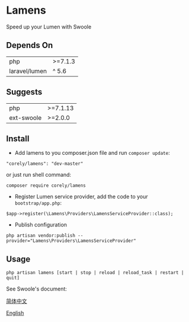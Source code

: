 # Lamens

Speed up your Lumen with Swoole

## Depends On

<table>
	<tr>
		<td>php</td><td>>=7.1.3</td>
	</tr>
	<tr>
		<td>laravel/lumen</td><td>^ 5.6</td>
	</tr>
</table>

## Suggests

<table>
	<tr>
		<td>php</td><td>>=7.1.13</td>
	</tr>
	<tr>
		<td>ext-swoole</td><td>>=2.0.0</td>
	</tr>
</table>


## Install


- Add lamens to you composer.json file and run `composer update`:

```
"corely/lamens": "dev-master"
```

or just run shell command:

```shell
composer require corely/lamens
```

- Register Lumen service provider, add the code to your `bootstrap/app.php`:

```
$app->register(\Lamens\Providers\LamensServiceProvider::class);
```

- Publish configuration

```
php artisan vendor:publish --provider="Lamens\Providers\LamensServiceProvider"
```

## Usage

```shell
php artisan lamens [start | stop | reload | reload_task | restart | quit]
```

See Swoole's document:

[简体中文](http://wiki.swoole.com/wiki/page/274.html)

[English](https://cdn.rawgit.com/tchiotludo/swoole-ide-helper/dd73ce0dd949870daebbf3e8fee64361858422a1/docs/classes/swoole_server.html#method_set)
